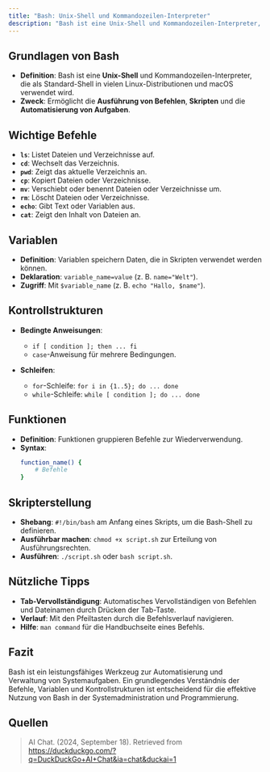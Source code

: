 ```yaml
---
title: "Bash: Unix-Shell und Kommandozeilen-Interpreter"
description: "Bash ist eine Unix-Shell und Kommandozeilen-Interpreter, die als Standard in vielen Linux-Distributionen und macOS verwendet wird. Sie ermöglicht die Ausführung von Befehlen, Skripten und Automatisierung von Aufgaben. Wichtige Befehle sind ls, cd, pwd, cp, mv, rm, echo, cat. Variablen, Kontrollstrukturen und Funktionen sind zentrale Elemente."
---
```


## Grundlagen von Bash
- **Definition**: Bash ist eine **Unix-Shell** und Kommandozeilen-Interpreter, die als Standard-Shell in vielen Linux-Distributionen und macOS verwendet wird.
- **Zweck**: Ermöglicht die **Ausführung von Befehlen**, **Skripten** und die **Automatisierung von Aufgaben**.

## Wichtige Befehle
- **`ls`**: Listet Dateien und Verzeichnisse auf.
- **`cd`**: Wechselt das Verzeichnis.
- **`pwd`**: Zeigt das aktuelle Verzeichnis an.
- **`cp`**: Kopiert Dateien oder Verzeichnisse.
- **`mv`**: Verschiebt oder benennt Dateien oder Verzeichnisse um.
- **`rm`**: Löscht Dateien oder Verzeichnisse.
- **`echo`**: Gibt Text oder Variablen aus.
- **`cat`**: Zeigt den Inhalt von Dateien an.

## Variablen
- **Definition**: Variablen speichern Daten, die in Skripten verwendet werden können.
- **Deklaration**: `variable_name=value` (z. B. `name="Welt"`).
- **Zugriff**: Mit `$variable_name` (z. B. `echo "Hallo, $name"`).

## Kontrollstrukturen
- **Bedingte Anweisungen**: 
  - `if [ condition ]; then ... fi`
  - `case`-Anweisung für mehrere Bedingungen.
  
- **Schleifen**:
  - `for`-Schleife: `for i in {1..5}; do ... done`
  - `while`-Schleife: `while [ condition ]; do ... done`

## Funktionen
- **Definition**: Funktionen gruppieren Befehle zur Wiederverwendung.
- **Syntax**: 
  ```bash
  function_name() {
      # Befehle
  }
  ```

## Skripterstellung
- **Shebang**: `#!/bin/bash` am Anfang eines Skripts, um die Bash-Shell zu definieren.
- **Ausführbar machen**: `chmod +x script.sh` zur Erteilung von Ausführungsrechten.
- **Ausführen**: `./script.sh` oder `bash script.sh`.

## Nützliche Tipps
- **Tab-Vervollständigung**: Automatisches Vervollständigen von Befehlen und Dateinamen durch Drücken der Tab-Taste.
- **Verlauf**: Mit den Pfeiltasten durch die Befehlsverlauf navigieren.
- **Hilfe**: `man command` für die Handbuchseite eines Befehls.

## Fazit
Bash ist ein leistungsfähiges Werkzeug zur Automatisierung und Verwaltung von Systemaufgaben. Ein grundlegendes Verständnis der Befehle, Variablen und Kontrollstrukturen ist entscheidend für die effektive Nutzung von Bash in der Systemadministration und Programmierung.


## Quellen

> AI Chat. (2024, September 18). Retrieved from https://duckduckgo.com/?q=DuckDuckGo+AI+Chat&ia=chat&duckai=1